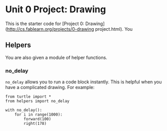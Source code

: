 # Unit 0 Project: Drawing

This is the starter code for [Project 0: Drawing](http://cs.fablearn.org/projects/0-drawing project.html). You 

## Helpers
You are also given a module of helper functions. 

### no_delay

`no_delay` allows you to run a code block instantly. This is helpful 
when you have a complicated drawing. For example:

    from turtle import *
    from helpers import no_delay

    with no_delay():
        for i in range(1000):
            forward(100)
            right(178)
